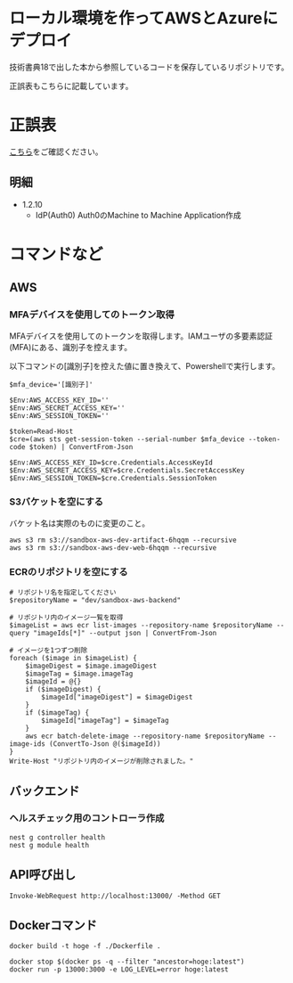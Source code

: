 # ローカル環境を作ってAWSとAzureにデプロイ

技術書典18で出した本から参照しているコードを保存しているリポジトリです。

正誤表もこちらに記載しています。

# 正誤表
[こちら](./appendix/errata.md)をご確認ください。

## 明細
- 1.2.10 
    - IdP(Auth0)   Auth0のMachine to Machine Application作成

# コマンドなど
## AWS
### MFAデバイスを使用してのトークン取得
MFAデバイスを使用してのトークンを取得します。IAMユーザの多要素認証 (MFA)にある、識別子を控えます。
  
以下コマンドの[識別子]を控えた値に置き換えて、Powershellで実行します。

```
$mfa_device='[識別子]'

$Env:AWS_ACCESS_KEY_ID=''
$Env:AWS_SECRET_ACCESS_KEY=''
$Env:AWS_SESSION_TOKEN=''

$token=Read-Host
$cre=(aws sts get-session-token --serial-number $mfa_device --token-code $token) | ConvertFrom-Json

$Env:AWS_ACCESS_KEY_ID=$cre.Credentials.AccessKeyId
$Env:AWS_SECRET_ACCESS_KEY=$cre.Credentials.SecretAccessKey
$Env:AWS_SESSION_TOKEN=$cre.Credentials.SessionToken  
```

### S3バケットを空にする
バケット名は実際のものに変更のこと。
```
aws s3 rm s3://sandbox-aws-dev-artifact-6hqqm --recursive
aws s3 rm s3://sandbox-aws-dev-web-6hqqm --recursive
```

### ECRのリポジトリを空にする

```
# リポジトリ名を指定してください
$repositoryName = "dev/sandbox-aws-backend"

# リポジトリ内のイメージ一覧を取得
$imageList = aws ecr list-images --repository-name $repositoryName --query "imageIds[*]" --output json | ConvertFrom-Json

# イメージを1つずつ削除
foreach ($image in $imageList) {
    $imageDigest = $image.imageDigest
    $imageTag = $image.imageTag
    $imageId = @{}
    if ($imageDigest) {
        $imageId["imageDigest"] = $imageDigest
    }
    if ($imageTag) {
        $imageId["imageTag"] = $imageTag
    }
    aws ecr batch-delete-image --repository-name $repositoryName --image-ids (ConvertTo-Json @($imageId))
}
Write-Host "リポジトリ内のイメージが削除されました。"

```

## バックエンド
### ヘルスチェック用のコントローラ作成
```
nest g controller health
nest g module health
```

## API呼び出し
```
Invoke-WebRequest http://localhost:13000/ -Method GET
```

## Dockerコマンド
```
docker build -t hoge -f ./Dockerfile .    

docker stop $(docker ps -q --filter "ancestor=hoge:latest")
docker run -p 13000:3000 -e LOG_LEVEL=error hoge:latest
```

